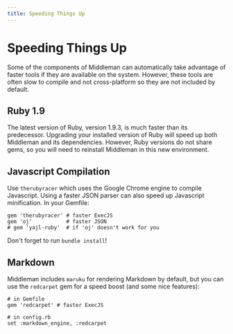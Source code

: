 ```yaml
---
title: Speeding Things Up
---
```


# Speeding Things Up

Some of the components of Middleman can automatically take advantage of faster tools if they are available on the system. However, these tools are often slow to compile and not cross-platform so they are not included by default.

## Ruby 1.9

The latest version of Ruby, version 1.9.3, is much faster than its predecessor. Upgrading your installed version of Ruby will speed up both Middleman and its dependencies. However, Ruby versions do not share gems, so you will need to reinstall Middleman in this new environment.

## Javascript Compilation

Use `therubyracer` which uses the Google Chrome engine to compile Javascript. Using a faster JSON parser can also speed up Javascript minification. In your Gemfile:

    gem 'therubyracer' # faster ExecJS
    gem 'oj'           # faster JSON
    # gem 'yajl-ruby'  # if 'oj' doesn't work for you
    
Don't forget to run `bundle install`!

## Markdown

Middleman includes `maruku` for rendering Markdown by default, but you can use the `redcarpet` gem for a speed boost (and some nice features):

    # in Gemfile
    gem 'redcarpet' # faster ExecJS
    
    # in config.rb
    set :markdown_engine, :redcarpet
